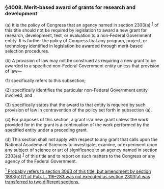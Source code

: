 ### §4008. Merit-based award of grants for research and development ###

(a) It is the policy of Congress that an agency named in section 2303(a) <sup><a href="#4008_1_target" name="4008_1">1</a></sup> of this title should not be required by legislation to award a new grant for research, development, test, or evaluation to a non-Federal Government entity. It is further the policy of Congress that any program, project, or technology identified in legislation be awarded through merit-based selection procedures.

(b) A provision of law may not be construed as requiring a new grant to be awarded to a specified non-Federal Government entity unless that provision of law—

(1) specifically refers to this subsection;

(2) specifically identifies the particular non-Federal Government entity involved; and

(3) specifically states that the award to that entity is required by such provision of law in contravention of the policy set forth in subsection (a).

(c) For purposes of this section, a grant is a new grant unless the work provided for in the grant is a continuation of the work performed by the specified entity under a preceding grant.

(d) This section shall not apply with respect to any grant that calls upon the National Academy of Sciences to investigate, examine, or experiment upon any subject of science or art of significance to an agency named in section 2303(a) <sup><a href="#4008_1_target" name="4008_1">1</a></sup> of this title and to report on such matters to the Congress or any agency of the Federal Government.

[<sup>1</sup> Probably refers to section 3063 of this title, but amendment by section 1883(b)(2) of Pub. L. 116–283 was not executed as section 2303(a) was transferred to two different sections.](#4008_1)